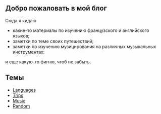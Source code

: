 ## Добро пожаловать в мой блог

Сюда я кидаю
- какие-то материалы по изучению французского и английского языков;
- заметки по теме своих путешествий;
- заметки по изучению музицирования на различных музыкальных инструментах:

и еще какую-то фигню, чтоб не забыть.

## Темы
- [Languages](./languages)
- [Trips](./trips)
- [Music](./music)
- [Random](./random)
